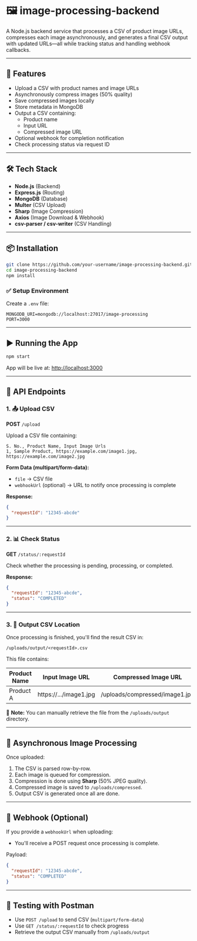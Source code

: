 # 🖼️ image-processing-backend

A Node.js backend service that processes a CSV of product image URLs, compresses each image asynchronously, and generates a final CSV output with updated URLs—all while tracking status and handling webhook callbacks.

---

## 🚀 Features

- Upload a CSV with product names and image URLs
- Asynchronously compress images (50% quality)
- Save compressed images locally
- Store metadata in MongoDB
- Output a CSV containing:
  - Product name
  - Input URL
  - Compressed image URL
- Optional webhook for completion notification
- Check processing status via request ID

---

## 🛠️ Tech Stack

- **Node.js** (Backend)
- **Express.js** (Routing)
- **MongoDB** (Database)
- **Multer** (CSV Upload)
- **Sharp** (Image Compression)
- **Axios** (Image Download & Webhook)
- **csv-parser / csv-writer** (CSV Handling)

---

## 📦 Installation

```bash
git clone https://github.com/your-username/image-processing-backend.git
cd image-processing-backend
npm install
```

### ✅ Setup Environment

Create a `.env` file:

```
MONGODB_URI=mongodb://localhost:27017/image-processing
PORT=3000
```

---

## ▶️ Running the App

```bash
npm start
```

App will be live at: [http://localhost:3000](http://localhost:3000)

---

## 🧪 API Endpoints

### 1. 📤 Upload CSV

**POST** `/upload`

Upload a CSV file containing:

```
S. No., Product Name, Input Image Urls
1, Sample Product, https://example.com/image1.jpg, https://example.com/image2.jpg
```

**Form Data (multipart/form-data):**

- `file` → CSV file
- `webhookUrl` (optional) → URL to notify once processing is complete

**Response:**

```json
{
  "requestId": "12345-abcde"
}
```

---

### 2. 📊 Check Status

**GET** `/status/:requestId`

Check whether the processing is pending, processing, or completed.

**Response:**

```json
{
  "requestId": "12345-abcde",
  "status": "COMPLETED"
}
```

---

### 3. 📂 Output CSV Location

Once processing is finished, you'll find the result CSV in:

```
/uploads/output/<requestId>.csv
```

This file contains:

| Product Name | Input Image URL       | Compressed Image URL            |
|--------------|------------------------|----------------------------------|
| Product A    | https://.../image1.jpg | /uploads/compressed/image1.jpg  |

🔔 **Note:** You can manually retrieve the file from the `/uploads/output` directory.

---

## 🔁 Asynchronous Image Processing

Once uploaded:

1. The CSV is parsed row-by-row.
2. Each image is queued for compression.
3. Compression is done using **Sharp** (50% JPEG quality).
4. Compressed image is saved to `/uploads/compressed`.
5. Output CSV is generated once all are done.

---

## 🔔 Webhook (Optional)

If you provide a `webhookUrl` when uploading:

- You'll receive a POST request once processing is complete.

Payload:

```json
{
  "requestId": "12345-abcde",
  "status": "COMPLETED"
}
```

---

## 🧪 Testing with Postman

- Use `POST /upload` to send CSV (`multipart/form-data`)
- Use `GET /status/:requestId` to check progress
- Retrieve the output CSV manually from `/uploads/output`
